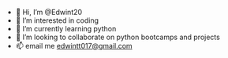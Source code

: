 - 👋 Hi, I’m @Edwint20
- 👀 I’m interested in coding
- 🌱 I’m currently learning python
- 💞️ I’m looking to collaborate on python bootcamps and projects
- 📫 email me edwintt017@gmail.com
